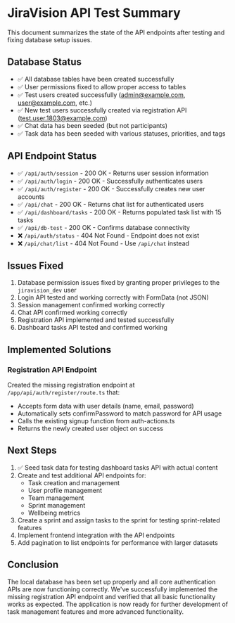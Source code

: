 # JiraVision API Test Summary

This document summarizes the state of the API endpoints after testing and fixing database setup issues.

## Database Status

- ✅ All database tables have been created successfully
- ✅ User permissions fixed to allow proper access to tables
- ✅ Test users created successfully (<admin@example.com>, <user@example.com>, etc.)
- ✅ New test users successfully created via registration API (<test.user.1803@example.com>)
- ✅ Chat data has been seeded (but not participants)
- ✅ Task data has been seeded with various statuses, priorities, and tags

## API Endpoint Status

- ✅ `/api/auth/session` - 200 OK - Returns user session information
- ✅ `/api/auth/login` - 200 OK - Successfully authenticates users
- ✅ `/api/auth/register` - 200 OK - Successfully creates new user accounts
- ✅ `/api/chat` - 200 OK - Returns chat list for authenticated users
- ✅ `/api/dashboard/tasks` - 200 OK - Returns populated task list with 15 tasks
- ✅ `/api/db-test` - 200 OK - Confirms database connectivity
- ❌ `/api/auth/status` - 404 Not Found - Endpoint does not exist
- ❌ `/api/chat/list` - 404 Not Found - Use `/api/chat` instead

## Issues Fixed

1. Database permission issues fixed by granting proper privileges to the `jiravision_dev` user
2. Login API tested and working correctly with FormData (not JSON)
3. Session management confirmed working correctly
4. Chat API confirmed working correctly
5. Registration API implemented and tested successfully
6. Dashboard tasks API tested and confirmed working

## Implemented Solutions

### Registration API Endpoint
Created the missing registration endpoint at `/app/api/auth/register/route.ts` that:
- Accepts form data with user details (name, email, password)
- Automatically sets confirmPassword to match password for API usage
- Calls the existing signup function from auth-actions.ts
- Returns the newly created user object on success

## Next Steps

1. ✅ Seed task data for testing dashboard tasks API with actual content
2. Create and test additional API endpoints for:
   - Task creation and management
   - User profile management
   - Team management
   - Sprint management
   - Wellbeing metrics
3. Create a sprint and assign tasks to the sprint for testing sprint-related features
4. Implement frontend integration with the API endpoints
5. Add pagination to list endpoints for performance with larger datasets

## Conclusion

The local database has been set up properly and all core authentication APIs are now functioning correctly. We've successfully implemented the missing registration API endpoint and verified that all basic functionality works as expected. The application is now ready for further development of task management features and more advanced functionality.
